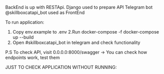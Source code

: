 BackEnd is up with RESTApi. Django used to prepare API
Telegram bot @skillboxcatapi_bot used as FrontEnd 

To run application:
1. Copy env.example to .env
2.Run docker-compose -f docker-compose up --build
2. Open #skillboxcatapi_bot in telegram and check functionality

P.S 
To check API, visit 0.0.0.0:8000/swagger -> You can check how endpoints work, test them

JUST TO CHECK APPLICATION WITHOUT RUNNING:

